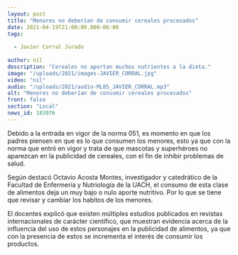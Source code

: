 ```yaml
---
layout: post
title: "Menores no deberían de consumir cereales procesados"
date: 2021-04-19T21:00:00.000-06:00
tags:
  
  - Javier Corral Jurado
  
author: nil
description: "Cereales no aportan muchos nutrientes a la dieta."
image: "/uploads/2021/images-JAVIER_CORRAL.jpg"
video: "nil"
audio: "/uploads/2021/audio-ML05_JAVIER_CORRAL.mp3"
alt: "Menores no deberían de consumir cereales procesados"
front: false
section: "Local"
news_id: 183976
---
```


Debido a la entrada en vigor de la norma 051, es momento en que los padres piensen en que es lo que consumen los menores, esto ya que con la norma que entró en vigor y trata de que mascotas y superhéroes no aparezcan en la publicidad de cereales, con el fin de inhibir problemas de salud.

Según destacó Octavio Acosta Montes, investigador y catedrático de la Facultad de Enfermería y Nutriología de la UACH, el consumo de esta clase de alimentos deja un muy bajo o nulo aporte nutritivo. Por lo que se tiene que revisar y cambiar los habitos de los menores.

El docentes explicó que existen múltiples estudios publicados en revistas internacionales de carácter científico, que muestran evidencia acerca de la influencia del uso de estos personajes en la publicidad de alimentos, ya que con la presencia de estos se incrementa el interés de consumir los productos.
